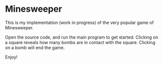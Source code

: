 # Minesweeper
This is my implementation (work in progress) of the very popular game of Minesweeper.

Open the source code, and run the main program to get started.
Clicking on a square reveals how many bombs are in contact with the square. Clicking on a bomb will end the game.

Enjoy!
